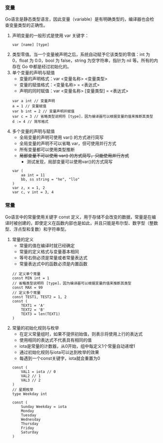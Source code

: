 ### 变量
Go语言是静态类型语言，因此变量（variable）是有明确类型的，编译器也会检查变量类型的正确性。
1. 声明变量的一般形式是使用 var 关键字：
    ```
    var [name] [type]
    ```
2. 类型零值。当一个变量被声明之后，系统自动赋予它该类型的零值：int 为 0，float 为 0.0，bool 为 false，string 为空字符串，指针为 nil 等。所有的内存在 Go 中都是经过初始化的。
3. 单个变量的声明与赋值
    - 变量的声明格式：var <变量名称> <变量类型>
    - 变量的赋值格式：<变量名称> = <表达式> 
    - 声明的同时赋值：var <变量名称> [变量类型] = <表达式>
    ```
    var a int // 变量声明
    a = 1 // 变量赋值
    var b int = 2 // 变量声明并赋值
    var c = 3 // 省略类型说明符 [type]，因为编译器可以根据变量的值来推断其类型
    d := 4 // 简写格式
    ```
4. 多个变量的声明与赋值
    - 全局变量的声明可使用 var() 的方式进行简写
    - 全局变量的声明不可以省略 var，但可使用并行方式
    - 所有变量都可以使用类型推断
    - ~~局部变量不可以使用 var() 的方式简写，只能使用并行方式~~
        - 测试发现，局部变量可以使用var()的方式简写
    ```
    var (
        aa int = 11
        bb, ss string = "he", "llo"
    )
    var z, x = 1, 2
    var c, v int = 3, 4
    ```

### 常量
Go语言中的常量使用关键字 const 定义，用于存储不会改变的数据，常量是在编译时被创建的，即使定义在函数内部也是如此，并且只能是布尔型、数字型（整数型、浮点型和复数）和字符串型。
1. 常量的定义
    - 常量的值在编译时就已经确定
    - 常量的定义格式与变量基本相同
    - 等号右侧必须是常量或者常量表达式
    - 常量表达式中的函数必须是内置函数
    ```
    // 定义单个常量
    const MIN int = 1
    // 省略类型说明符 [type]，因为编译器可以根据变量的值来推断其类型
    const MAX = 99 
    // 定义多个常量
    const TEST1, TEST2 = 1, 2
    const (
        TEXT1 = 'A'
        TEXT2 = 'B'
        TEXT3 = len(TEXT1)
    )
    ```
2. 常量的初始化规则与枚举
    - 在定义常量组时，如果不提供初始值，则表示将使用上行的表达式
    - 使用相同的表达式不代表具有相同的值
    - iota是常量的计数器，从0开始，组中每定义1个常量自动递增1
    - 通过初始化规则与iota可以达到枚举的效果
    - 每遇到一个const关键字，iota就会重置为0
    ```
    const (
        VAL1 = iota // 0
        VAL2 // 1
        VAL3 // 2
    )
    // 星期枚举
    type Weekday int

    const (
        Sunday Weekday = iota
        Monday
        Tuesday
        Wednesday
        Thursday
        Friday
        Saturday
    )
    ```